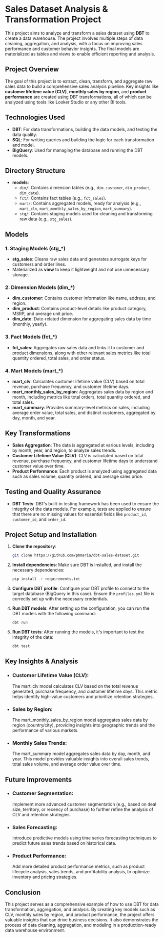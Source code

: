 # Sales Dataset Analysis & Transformation Project

This project aims to analyze and transform a sales dataset using **DBT** to create a data warehouse. The project involves multiple steps of data cleaning, aggregation, and analysis, with a focus on improving sales performance and customer behavior insights. The final models are materialized as tables and views to enable efficient reporting and analysis.

## Project Overview

The goal of this project is to extract, clean, transform, and aggregate raw sales data to build a comprehensive sales analysis pipeline. Key insights like **customer lifetime value (CLV)**, **monthly sales by region**, and **product performance** are created using DBT transformations, all of which can be analyzed using tools like Looker Studio or any other BI tools.

## Technologies Used
- **DBT**: For data transformations, building the data models, and testing the data quality.
- **SQL**: For writing queries and building the logic for each transformation and model.
- **BigQuery**: Used for managing the database and running the DBT models.

## Directory Structure

- **models**:
    - `dim/`: Contains dimension tables (e.g., `dim_customer`, `dim_product`, `dim_date`).
    - `fct/`: Contains fact tables (e.g., `fct_sales`).
    - `mart/`: Contains aggregated models, ready for analysis (e.g., `mart_clv`, `mart_monthly_sales_by_region`, `mart_summary`).
    - `stg/`: Contains staging models used for cleaning and transforming raw data (e.g., `stg_sales`).

## Models

### 1. **Staging Models (stg_*)**
- **stg_sales**: Cleans raw sales data and generates surrogate keys for customers and order lines.
- Materialized as **view** to keep it lightweight and not use unnecessary storage.

### 2. **Dimension Models (dim_*)**
- **dim_customer**: Contains customer information like name, address, and region.
- **dim_product**: Contains product-level details like product category, MSRP, and average unit price.
- **dim_date**: Date-related dimension for aggregating sales data by time (monthly, yearly).

### 3. **Fact Models (fct_*)**
- **fct_sales**: Aggregates raw sales data and links it to customer and product dimensions, along with other relevant sales metrics like total quantity ordered, total sales, and order status.

### 4. **Mart Models (mart_*)**
- **mart_clv**: Calculates customer lifetime value (CLV) based on total revenue, purchase frequency, and customer lifetime days.
- **mart_monthly_sales_by_region**: Aggregates sales data by region and month, including metrics like total orders, total quantity ordered, and total sales.
- **mart_summary**: Provides summary-level metrics on sales, including average order value, total sales, and distinct customers, aggregated by day, month, and year.

## Key Transformations

- **Sales Aggregation**: The data is aggregated at various levels, including by month, year, and region, to analyze sales trends.
- **Customer Lifetime Value (CLV)**: CLV is calculated based on total revenue, purchase frequency, and customer lifetime days to understand customer value over time.
- **Product Performance**: Each product is analyzed using aggregated data such as sales volume, quantity ordered, and average sales price.

## Testing and Quality Assurance

- **DBT Tests**: DBT’s built-in testing framework has been used to ensure the integrity of the data models. For example, tests are applied to ensure that there are no missing values for essential fields like `product_id`, `customer_id`, and `order_id`.

## Project Setup and Installation

1. **Clone the repository**:
   ```bash
   git clone https://github.com/pmmaria/dbt-sales-dataset.git

2. **Install dependencies**: Make sure DBT is installed, and install the necessary dependencies:

    ```bash
    pip install -r requirements.txt
    
3. **Configure DBT profile**: Configure your DBT profile to connect to the target database (BigQuery in this case). Ensure the `profiles.yml` file is correctly set up with the necessary credentials.

4. **Run DBT models**: After setting up the configuration, you can run the DBT models with the following command:

    ```bash
    dbt run

5. **Run DBT tests**: After running the models, it's important to test the integrity of the data:

    ```bash
    dbt test 

## Key Insights & Analysis ##

- ### Customer Lifetime Value (CLV):
     The mart_clv model calculates CLV based on the total revenue generated, purchase frequency, and customer lifetime days. This metric helps identify high-value customers and prioritize retention strategies.

- ### Sales by Region: 
     The mart_monthly_sales_by_region model aggregates sales data by region (country/city), providing insights into geographic trends and the performance of various markets.

- ### Monthly Sales Trends: 
    The mart_summary model aggregates sales data by day, month, and year. This model provides valuable insights into overall sales trends, total sales volume, and average order value over time.

## Future Improvements

- ### Customer Segmentation: 
    Implement more advanced customer segmentation (e.g., based on deal size, territory, or recency of purchase) to further refine the analysis of CLV and retention strategies.

- ### Sales Forecasting: 
    Introduce predictive models using time series forecasting techniques to predict future sales trends based on historical data.

- ### Product Performance: 
    Add more detailed product performance metrics, such as product lifecycle analysis, sales trends, and profitability analysis, to optimize inventory and pricing strategies.

## Conclusion

This project serves as a comprehensive example of how to use DBT for data transformation, aggregation, and analysis. By creating key models such as CLV, monthly sales by region, and product performance, the project offers valuable insights that can drive business decisions. It also demonstrates the process of data cleaning, aggregation, and modeling in a production-ready data warehouse environment.